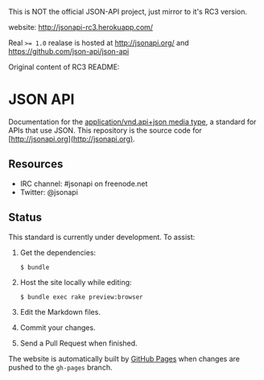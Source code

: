 This is NOT the official JSON-API project, just mirror to it's  RC3 version.

website: http://jsonapi-rc3.herokuapp.com/

Real `>= 1.0` realase is hosted at http://jsonapi.org/ and
https://github.com/json-api/json-api

Original content of RC3 README:

JSON API
========

Documentation for the [application/vnd.api+json media
type](http://www.iana.org/assignments/media-types/application/vnd.api+json),
a standard for APIs that use JSON. This repository is the
source code for [http://jsonapi.org](http://jsonapi.org).


Resources
---------

* IRC channel: #jsonapi on freenode.net
* Twitter: @jsonapi


Status
------

This standard is currently under development. To assist:

1. Get the dependencies:

    `$ bundle`

1. Host the site locally while editing:

    `$ bundle exec rake preview:browser`

1. Edit the Markdown files.
1. Commit your changes.
1. Send a Pull Request when finished.

The website is automatically built by [GitHub Pages](http://pages.github.com)
when changes are pushed to the `gh-pages` branch.

